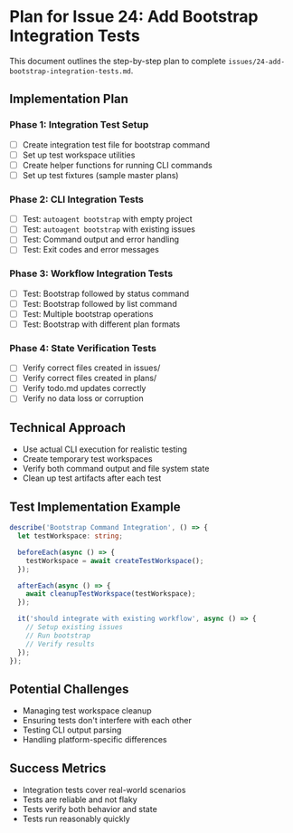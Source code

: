 # Plan for Issue 24: Add Bootstrap Integration Tests

This document outlines the step-by-step plan to complete `issues/24-add-bootstrap-integration-tests.md`.

## Implementation Plan

### Phase 1: Integration Test Setup
- [ ] Create integration test file for bootstrap command
- [ ] Set up test workspace utilities
- [ ] Create helper functions for running CLI commands
- [ ] Set up test fixtures (sample master plans)

### Phase 2: CLI Integration Tests
- [ ] Test: `autoagent bootstrap` with empty project
- [ ] Test: `autoagent bootstrap` with existing issues
- [ ] Test: Command output and error handling
- [ ] Test: Exit codes and error messages

### Phase 3: Workflow Integration Tests
- [ ] Test: Bootstrap followed by status command
- [ ] Test: Bootstrap followed by list command
- [ ] Test: Multiple bootstrap operations
- [ ] Test: Bootstrap with different plan formats

### Phase 4: State Verification Tests
- [ ] Verify correct files created in issues/
- [ ] Verify correct files created in plans/
- [ ] Verify todo.md updates correctly
- [ ] Verify no data loss or corruption

## Technical Approach
- Use actual CLI execution for realistic testing
- Create temporary test workspaces
- Verify both command output and file system state
- Clean up test artifacts after each test

## Test Implementation Example
```typescript
describe('Bootstrap Command Integration', () => {
  let testWorkspace: string;

  beforeEach(async () => {
    testWorkspace = await createTestWorkspace();
  });

  afterEach(async () => {
    await cleanupTestWorkspace(testWorkspace);
  });

  it('should integrate with existing workflow', async () => {
    // Setup existing issues
    // Run bootstrap
    // Verify results
  });
});
```

## Potential Challenges
- Managing test workspace cleanup
- Ensuring tests don't interfere with each other
- Testing CLI output parsing
- Handling platform-specific differences

## Success Metrics
- Integration tests cover real-world scenarios
- Tests are reliable and not flaky
- Tests verify both behavior and state
- Tests run reasonably quickly